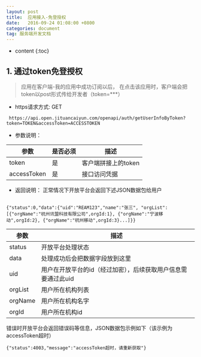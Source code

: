 ```yaml
---
layout: post
title:  应用接入-免登授权
date:   2016-09-24 01:08:00 +0800
categories: document
tag: 服务端开发文档
---
```


* content
{:toc}

## 1.	通过token免登授权

> 应用在客户端-我的应用中成功订阅以后， 在点击该应用时，客户端会把token以post形式传给开发者（token=***）

* https请求方式: GET


` https://api.open.jituancaiyun.com/openapi/auth/getUserInfoByToken?token=TOKEN&accessToken=ACCESSTOKEN`

* 参数说明：

参数 | 是否必须 | 描述
------------ | ------------- | -------------
token | 是 |  客户端拼接上的token
accessToken | 是 | 接口访问凭据

* 返回说明：
正常情况下开放平台会返回下述JSON数据包给用户


```

{"status":0,"data":{"uid":"REAM123","name":"张三", "orgList":[{"orgName":"杭州讯盟科技有限公司",orgId:1}, {"orgName":"宁波移动",orgId:2}, {"orgName":"杭州移动",orgId:3}...]}}

```

参数 | 描述
------------ | -------------
status | 开放平台处理状态
data | 处理成功后会把数据字段放到这里
uid | 用户在开放平台的id（经过加密），后续获取用户信息需要通过此uid
orgList | 用户所在机构列表
orgName | 用户所在机构名字
orgId | 用户所在机构id

错误时开放平台会返回错误码等信息，JSON数据包示例如下（该示例为accessToken超时）

```
{"status":4003,"message":"accessToken超时，请重新获取"}

```
